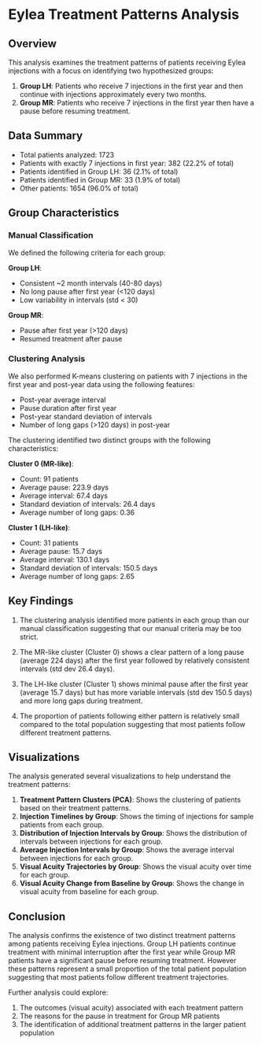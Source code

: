 # Eylea Treatment Patterns Analysis

## Overview

This analysis examines the treatment patterns of patients receiving Eylea injections with a focus on identifying two hypothesized groups:

1. **Group LH**: Patients who receive 7 injections in the first year and then continue with injections approximately every two months.
2. **Group MR**: Patients who receive 7 injections in the first year then have a pause before resuming treatment.

## Data Summary

- Total patients analyzed: 1723
- Patients with exactly 7 injections in first year: 382 (22.2% of total)
- Patients identified in Group LH: 36 (2.1% of total)
- Patients identified in Group MR: 33 (1.9% of total)
- Other patients: 1654 (96.0% of total)

## Group Characteristics

### Manual Classification

We defined the following criteria for each group:

**Group LH**:
- Consistent ~2 month intervals (40-80 days)
- No long pause after first year (<120 days)
- Low variability in intervals (std < 30)

**Group MR**:
- Pause after first year (>120 days)
- Resumed treatment after pause

### Clustering Analysis

We also performed K-means clustering on patients with 7 injections in the first year and post-year data using the following features:
- Post-year average interval
- Pause duration after first year
- Post-year standard deviation of intervals
- Number of long gaps (>120 days) in post-year

The clustering identified two distinct groups with the following characteristics:

**Cluster 0 (MR-like)**:
- Count: 91 patients
- Average pause: 223.9 days
- Average interval: 67.4 days
- Standard deviation of intervals: 26.4 days
- Average number of long gaps: 0.36

**Cluster 1 (LH-like)**:
- Count: 31 patients
- Average pause: 15.7 days
- Average interval: 130.1 days
- Standard deviation of intervals: 150.5 days
- Average number of long gaps: 2.65

## Key Findings

1. The clustering analysis identified more patients in each group than our manual classification suggesting that our manual criteria may be too strict.

2. The MR-like cluster (Cluster 0) shows a clear pattern of a long pause (average 224 days) after the first year followed by relatively consistent intervals (std dev 26.4 days).

3. The LH-like cluster (Cluster 1) shows minimal pause after the first year (average 15.7 days) but has more variable intervals (std dev 150.5 days) and more long gaps during treatment.

4. The proportion of patients following either pattern is relatively small compared to the total population suggesting that most patients follow different treatment patterns.

## Visualizations

The analysis generated several visualizations to help understand the treatment patterns:

1. **Treatment Pattern Clusters (PCA)**: Shows the clustering of patients based on their treatment patterns.
2. **Injection Timelines by Group**: Shows the timing of injections for sample patients from each group.
3. **Distribution of Injection Intervals by Group**: Shows the distribution of intervals between injections for each group.
4. **Average Injection Intervals by Group**: Shows the average interval between injections for each group.
5. **Visual Acuity Trajectories by Group**: Shows the visual acuity over time for each group.
6. **Visual Acuity Change from Baseline by Group**: Shows the change in visual acuity from baseline for each group.

## Conclusion

The analysis confirms the existence of two distinct treatment patterns among patients receiving Eylea injections. Group LH patients continue treatment with minimal interruption after the first year while Group MR patients have a significant pause before resuming treatment. However these patterns represent a small proportion of the total patient population suggesting that most patients follow different treatment trajectories.

Further analysis could explore:
1. The outcomes (visual acuity) associated with each treatment pattern
2. The reasons for the pause in treatment for Group MR patients
3. The identification of additional treatment patterns in the larger patient population
